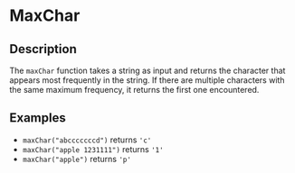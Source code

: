 # MaxChar

## Description
The `maxChar` function takes a string as input and returns the character that appears most frequently in the string. If there are multiple characters with the same maximum frequency, it returns the first one encountered.

## Examples
- `maxChar("abcccccccd")` returns `'c'`
- `maxChar("apple 1231111")` returns `'1'`
- `maxChar("apple")` returns `'p'`